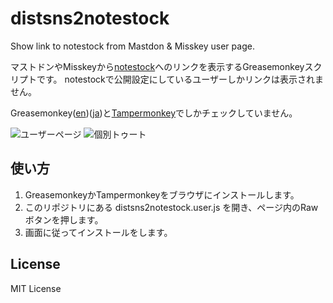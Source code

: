 # distsns2notestock
Show link to notestock from Mastdon & Misskey user page.

マストドンやMisskeyから[notestock](https://notestock.osa-p.net)へのリンクを表示するGreasemonkeyスクリプトです。
notestockで公開設定にしているユーザーしかリンクは表示されません。

Greasemonkey([en](https://addons.mozilla.org/en-US/firefox/addon/greasemonkey/))([ja](https://addons.mozilla.org/ja/firefox/addon/greasemonkey/))と[Tampermonkey](https://www.tampermonkey.net/)でしかチェックしていません。

![ユーザーページ](https://i.gyazo.com/2e75e77396b7695ea4354be498b85acb.png "ユーザーページのリンク")
![個別トゥート](https://i.gyazo.com/14de660fb5aa7d06e068770451b88ded.png "個別投稿のリンク")

## 使い方

1. GreasemonkeyかTampermonkeyをブラウザにインストールします。
2. このリポジトリにある distsns2notestock.user.js を開き、ページ内のRawボタンを押します。
3. 画面に従ってインストールをします。

## License

MIT License
